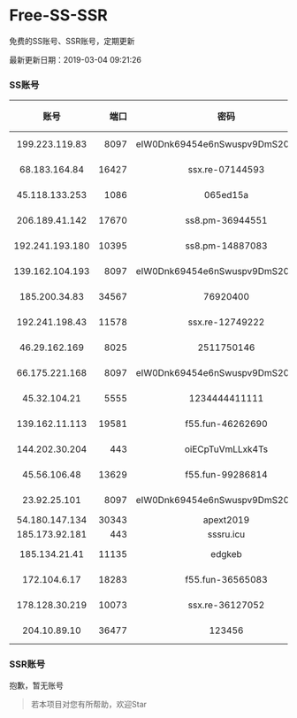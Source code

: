 # Free-SS-SSR

免费的SS账号、SSR账号，定期更新

最新更新日期：2019-03-04 09:21:26 

### SS账号

|账号|端口|密码|加密方式|更新时间|国家|
|:-----:|-----:|:----:|:----:|:----:|:----:|
|199.223.119.83|8097|eIW0Dnk69454e6nSwuspv9DmS201tQ0D|aes-256-cfb|09:17:12|US|
|68.183.164.84|16427|ssx.re-07144593|aes-256-cfb|09:17:05|US|
|45.118.133.253|1086|065ed15a|aes-256-cfb|08:57:05|SG|
|206.189.41.142|17670|ss8.pm-36944551|aes-256-cfb|09:17:06|SG|
|192.241.193.180|10395|ss8.pm-14887083|aes-256-cfb|09:17:05|US|
|139.162.104.193|8097|eIW0Dnk69454e6nSwuspv9DmS201tQ0D|aes-256-cfb|09:17:07|JP|
|185.200.34.83|34567|76920400|aes-256-cfb|09:17:10|US|
|192.241.198.43|11578|ssx.re-12749222|aes-256-cfb|09:17:05|US|
|46.29.162.169|8025|2511750146|aes-256-cfb|09:17:06|RU|
|66.175.221.168|8097|eIW0Dnk69454e6nSwuspv9DmS201tQ0D|aes-256-cfb|09:17:15|US|
|45.32.104.21|5555|1234444411111|aes-256-cfb|09:17:13|SG|
|139.162.11.113|19581|f55.fun-46262690|aes-256-cfb|09:17:05|SG|
|144.202.30.204|443|oiECpTuVmLLxk4Ts|aes-256-cfb|09:17:13|US|
|45.56.106.48|13629|f55.fun-99286814|aes-256-cfb|09:17:04|US|
|23.92.25.101|8097|eIW0Dnk69454e6nSwuspv9DmS201tQ0D|aes-256-cfb|09:17:14|US|
|54.180.147.134|30343|apext2019|chacha20|09:17:14|KR|
|185.173.92.181|443|sssru.icu|rc4-md5|09:17:22|RU|
|185.134.21.41|11135|edgkeb|aes-256-cfb|09:17:05|GB|
|172.104.6.17|18283|f55.fun-36565083|aes-256-cfb|09:17:04|US|
|178.128.30.219|10073|ssx.re-36127052|aes-256-cfb|09:17:06|SG|
|204.10.89.10|36477|123456|aes-256-cfb|09:17:13|US|


### SSR账号

抱歉，暂无账号



> 若本项目对您有所帮助，欢迎Star